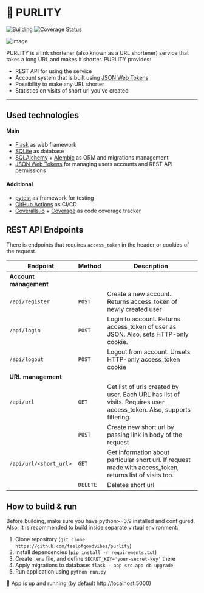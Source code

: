 # 🔗 PURLITY
[![Building](https://github.com/feelofgoodvibes/purlity/actions/workflows/building.yml/badge.svg)](https://github.com/feelofgoodvibes/purlity/actions/workflows/building.yml)
[![Coverage Status](https://coveralls.io/repos/github/feelofgoodvibes/purlity/badge.svg)](https://coveralls.io/github/feelofgoodvibes/purlity)

![image](https://github.com/feelofgoodvibes/purlity/assets/53279267/f9abcb44-f8e4-43ba-82ae-0bde14b15aff)

PURLITY is a link shortener (also known as a URL shortener) service that takes a long URL and makes it shorter.
PURLITY provides:
* REST API for using the service
* Account system that is built using [JSON Web Tokens](https://jwt.io/)
* Possibility to make any URL shorter
* Statistics on visits of short url you've created

---

## Used technologies
#### Main
- [Flask](https://flask.palletsprojects.com) as web framework
- [SQLite](https://www.sqlite.org/index.html) as database
- [SQLAlchemy](https://www.sqlalchemy.org) + [Alembic](https://alembic.sqlalchemy.org) as ORM and migrations management
- [JSON Web Tokens](https://jwt.io/) for managing users accounts and REST API permissions

#### Additional
- [pytest](https://docs.pytest.org) as framework for testing
- [GitHub Actions](https://github.com/features/actions) as CI/CD
- [Coveralls.io](https://coveralls.io) + [Coverage](https://coverage.readthedocs.io/en/7.2.1/) as code coverage tracker

## REST API Endpoints

There is endpoints that requires `access_token` in the header or cookies of the request.

| Endpoint | Method | Description |
| - | - | - |
| **Account management** |   |   |
| `/api/register` | `POST` | Create a new account. Returns access_token of newly created user |
| `/api/login` | `POST` | Login to account. Returns access_token of user as JSON. Also, sets HTTP-only cookie. |
| `/api/logout` | `POST` | Logout from account. Unsets HTTP-only access_token cookie |
| **URL management** |  |  |
| `/api/url` | `GET` | Get list of urls created by user. Each URL has list of visits. Requires user access_token. Also, supports filtering.
|   | `POST` | Create new short url by passing link in body of the request |
| `/api/url/<short_url>` | `GET` | Get information about particular short url. If request made with access_token, returns list of visits too. |
|   | `DELETE` | Deletes short url|

## How to build & run
Before building, make sure you have python>=3.9 installed and configured. Also, It is recommended to build inside separate virtual environment:

1. Clone repository (`git clone https://github.com/feelofgoodvibes/purlity`)
2. Install dependencies (`pip install -r requirements.txt`)
3. Create `.env` file, and define `SECRET_KEY='your-secret-key'` there
4. Apply migrations to database:
  `flask --app src.app db upgrade`
5. Run application using `python run.py`

🎉 App is up and running (by default http://localhost:5000)
